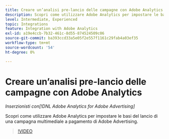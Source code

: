 ```yaml
---
title: Creare un’analisi pre-lancio delle campagne con Adobe Analytics
description: Scopri come utilizzare Adobe Analytics per impostare le basi del lancio di una campagna multimediale a pagamento di Adobe Advertising.
level: Intermediate, Experienced
topic: Integrations
feature: Integration with Adobe Analytics
exl-id: a19e4ccb-7b32-461c-8d55-874524509c06
source-git-commit: ba393ccd33a5e05f2e557f1161c29fab4a03ef35
workflow-type: tm+mt
source-wordcount: '54'
ht-degree: 0%

---
```


# Creare un’analisi pre-lancio delle campagne con Adobe Analytics

*Inserzionisti con[!DNL Adobe Analytics for Adobe Advertising]*

Scopri come utilizzare Adobe Analytics per impostare le basi del lancio di una campagna multimediale a pagamento di Adobe Advertising.

>[!VIDEO](https://video.tv.adobe.com/v/33501)
